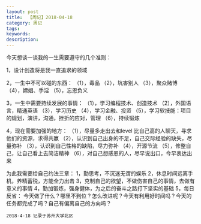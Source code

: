```yaml
---
layout: post
title:  【周记】2018-04-18
category: 周记
tags:
keywords:
description:
---
```



今天想谈一谈我的一生需要遵守的几个准则：

1，设计创造将是我一直追求的领域

2，一生中不可以碰的东西：
	（1），毒品
	（2），坑害别人
	（3），聚众赌博
	（4），嫖娼、手淫
	（5），忘恩负义

3，一生中需要持续发展的事情：
	（1），学习编程技术、创造技术
	（2），外国语言，精通英语
	（3），学习历史
	（4），学习金融、投资
	（5），学习软技能：项目的规划，演讲，沟通，挫折的应对，管理
	（6），持续锻炼

4，现在需要加强的地方：
	（1），尽量多走出去和level 比自己高的人聊天，寻求他们的资源，求得共赢
	（2），认识到自己出身的不足，自己交际经验的缺失，尽量弥补
	（3），认识到自己性格的缺陷，尽力弥补
	（4），开源节流
	（5），修整自己，让自己看上去简洁精神
	（6），对自己想感恩的人，尽早说出口，今早表达出来


为此我需要给自己约法三章：
	1，勤思考，不沉迷无谓的娱乐
	2，休息时间远离手机，养精蓄锐，方能全力出击
	3，克制自己的欲望，不做伤害自己的事情，去做有意义的事情
	4，勤加锻炼，强身健体，为之后的奋斗之路打下坚实的基础
	5，每日反省： 今天做了什么？哪里不到位？怎么改进呢？今天有利用好时间吗？今天的任务都完成了吗？自己有偏离自己的方向吗？


	2018-4-18 记录于苏州大学北区

